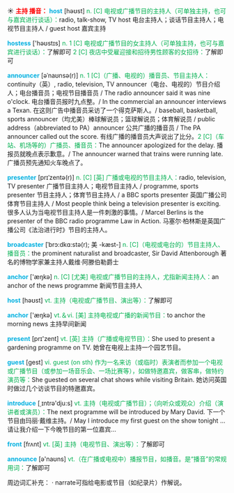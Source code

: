 ☀ <font color="red">**主持 播音：**</font>
<font color="sky blue">**host**</font> [həʊst] 
<font color="#00b050">n. [C] 电视或广播节目的主持人（可单独主持，也可与嘉宾进行谈话）：</font>radio, talk-show, TV host 电台主持人；谈话节目主持人；电视节目主持人 / guest host 嘉宾主持

<font color="sky blue">**hostess**</font> ['həʊstɪs] 
<font color="#00b050">n. 1 [C] 电视或广播节目的女主持人（可单独主持，也可与嘉宾进行谈话）：</font>了解即可 <font color="#00b050">2 [C] 夜店中受雇迎接和招待男性顾客的女招待：</font>了解即可
           
<font color="sky blue">**announcer**</font> [əˈnaʊnsə(r)]
<font color="#00b050">n. 1 [C]（广播、电视的）播音员、节目主持人：</font>continuity（英）, radio, television, TV announcer（电台、电视的）节目介绍人；电台播音员；电视节目播音员 / The radio announcer said it was nine o'clock. 电台播音员报时九点整。/ In the commercial an announcer interviews a Texan. 在这则广告中播音员采访了一个得克萨斯人。/ baseball, basketball, sports announcer（均尤美）棒球解说员；篮球解说员；体育解说员 / public address（abbreviated to PA）announcer 公共广播的播音员 / The PA announcer called out the score. 有线广播的播音员大声说出了比分。<font color="#00b050">2 [C]（车站、机场等的）广播员、播音员：</font>The announcer apologized for the delay. 播报员就晚点表示歉意。/ The announcer warned that trains were running late. 广播员预先通知火车晚点了。
           
<font color="sky blue">**presenter**</font> [prɪˈzentə(r)]
<font color="#00b050">n. [C] [英] 广播或电视的节目主持人：</font>radio, television, TV presenter 广播节目主持人；电视节目主持人 / programme, sports presenter 节目主持人；体育节目主持人 / a BBC sports presenter 英国广播公司体育节目主持人 / Most people think being a television presenter is exciting. 很多人认为当电视节目主持人是一件刺激的事情。/ Marcel Berlins is the presenter of the BBC radio programme Law in Action. 马塞尔·柏林斯是英国广播公司《法治进行时》节目的主持人。
           
<font color="sky blue">**broadcaster**</font> [ˈbrɔ:dkɑ:stə(r); 美 -kæst-]
<font color="#00b050">n. [C]（电视或电台的）节目主持人、播音员：</font>the prominent naturalist and broadcaster, Sir David Attenborough 著名的博物学家兼主持人戴维·阿滕伯勒爵士

<font color="sky blue">**anchor**</font> ['æŋkə] 
<font color="#00b050">n. [C] [尤美] 电视或广播节目的主持人，尤指新闻主持人：</font>an anchor of the news programme 新闻节目主持人

<font color="sky blue">**host**</font> [həʊst] 
<font color="#00b050">vt. 主持（电视或广播节目、演出等）：</font>了解即可

<font color="sky blue">**anchor**</font> ['æŋkə] 
<font color="#00b050">vt.＆vi. [美] 主持电视或广播的新闻节目：</font>to anchor the morning news 主持早间新闻

<font color="sky blue">**present**</font> [prɪ'zent] 
<font color="#00b050">vt. [英] 主持（广播或电视节目）：</font>She used to present a gardening programme on TV. 她曾在电视上主持一个园艺节目。

<font color="sky blue">**guest**</font> [ɡest] 
<font color="#00b050">vi. guest (on sth) 作为一名来访（或临时）表演者而参加一个电视或广播节目（或参加一场音乐会、一场比赛等），如做特邀嘉宾，做客串，做特约演员等：</font>She guested on several chat shows while visiting Britain. 她访问英国时做过几个访谈节目的特邀嘉宾。

<font color="sky blue">**introduce**</font> [͵ɪntrə'dju:s] 
<font color="#00b050">vt. 主持（电视或广播节目）；（向听众或观众）介绍（演讲者或演员）：</font>The next programme will be introduced by Mary David. 下一个节目由玛丽·戴维主持。/ May I introduce my first guest on the show tonight … 请让我介绍一下今晚节目的第一位嘉宾…

<font color="sky blue">**front**</font> [frʌnt] 
<font color="#00b050">vt. [英] 主持（电视节目、演出等）：</font>了解即可

<font color="sky blue">**announce**</font> [ə'naʊns] 
<font color="#00b050">vt.（在广播或电视中）播报节目，如播音。是“播音”的常规用词：</font>了解即可
           
周边词汇补充：
· narrate可指给电影或节目（如纪录片）作解说。

